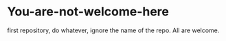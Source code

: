 # You-are-not-welcome-here
first repository, do whatever, ignore the name of the repo.
All are welcome.
